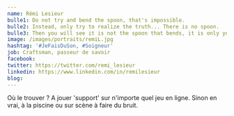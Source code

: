 ```yaml
---
name: Rémi Lesieur
bulle1: Do not try and bend the spoon, that's impossible. 
bulle2: Instead, only try to realize the truth... There is no spoon.
bulle3: Then you will see it is not the spoon that bends, it is only yourself.
image: /images/portraits/remiL.jpg
hashtag: '#JeFaisDuSon, #Soigneur'
job: Craftsman, passeur de savoir
facebook: 
twitter: https://twitter.com/remi_lesieur
linkedin: https://www.linkedin.com/in/remilesieur
blog: 
---
```



Où le trouver ? A jouer 'support' sur n'importe quel jeu en ligne. Sinon en vrai, à la piscine ou sur scène à faire du bruit.
